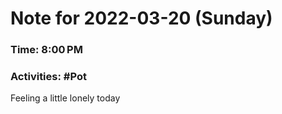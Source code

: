 # Note for 2022-03-20 (Sunday)
### Time: 8:00 PM
### Activities: #Pot

Feeling a little lonely today
